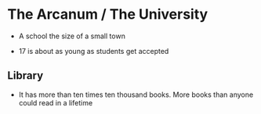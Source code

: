 # **The Arcanum \/ The University**

* A school the size of a small town

* 17 is about as young as students get accepted


## **Library**

* It has more than ten times ten thousand books. More books than anyone could read in a lifetime

